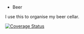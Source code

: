 * Beer

I use this to organise my beer cellar.

[![Coverage Status](https://coveralls.io/repos/github/BrotherLogic/beer/badge.svg?branch=master)](https://coveralls.io/github/BrotherLogic/beer?branch=master)